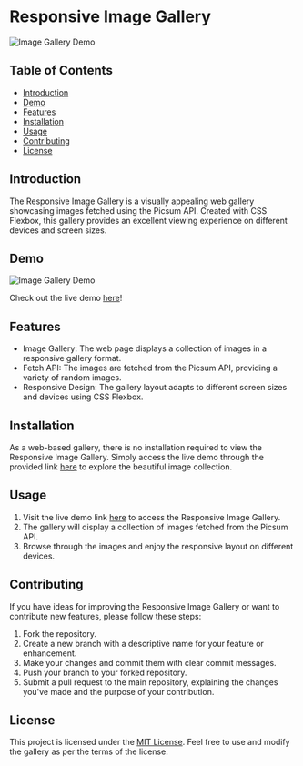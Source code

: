 # Responsive Image Gallery

![Image Gallery Demo](link-to-demo-gif.gif)

## Table of Contents
- [Introduction](#introduction)
- [Demo](#demo)
- [Features](#features)
- [Installation](#installation)
- [Usage](#usage)
- [Contributing](#contributing)
- [License](#license)

## Introduction
The Responsive Image Gallery is a visually appealing web gallery showcasing images fetched using the Picsum API. Created with CSS Flexbox, this gallery provides an excellent viewing experience on different devices and screen sizes.

## Demo
![Image Gallery Demo](link-to-demo-gif.gif)

Check out the live demo [here](https://joyful-kulfi-789b8a.netlify.app/)!

## Features
- Image Gallery: The web page displays a collection of images in a responsive gallery format.
- Fetch API: The images are fetched from the Picsum API, providing a variety of random images.
- Responsive Design: The gallery layout adapts to different screen sizes and devices using CSS Flexbox.

## Installation
As a web-based gallery, there is no installation required to view the Responsive Image Gallery. Simply access the live demo through the provided link [here](https://joyful-kulfi-789b8a.netlify.app/) to explore the beautiful image collection.

## Usage
1. Visit the live demo link [here](https://joyful-kulfi-789b8a.netlify.app/) to access the Responsive Image Gallery.
2. The gallery will display a collection of images fetched from the Picsum API.
3. Browse through the images and enjoy the responsive layout on different devices.

## Contributing
If you have ideas for improving the Responsive Image Gallery or want to contribute new features, please follow these steps:

1. Fork the repository.
2. Create a new branch with a descriptive name for your feature or enhancement.
3. Make your changes and commit them with clear commit messages.
4. Push your branch to your forked repository.
5. Submit a pull request to the main repository, explaining the changes you've made and the purpose of your contribution.

## License
This project is licensed under the [MIT License](link-to-license). Feel free to use and modify the gallery as per the terms of the license.
